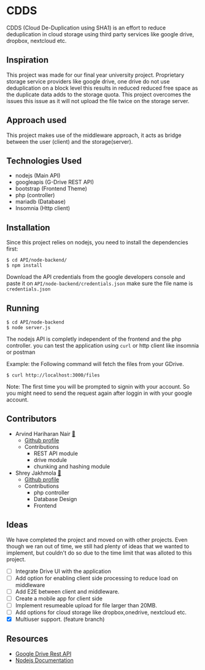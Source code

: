 # CDDS
CDDS (Cloud De-Duplication using SHA1) is an effort to reduce deduplication in cloud storage using third party services like google drive, dropbox, nextcloud etc.

## Inspiration

This project was made for our final year university project. Proprietary storage service providers like google drive, one drive do not use deduplication on a block level this results in reduced reduced free space as the duplicate data adds to the storage quota. This project overcomes the issues this issue as it will not upload the file twice on the storage server.

## Approach used

This project makes use of the middleware approach, it acts as bridge between the user (client) and the storage(server).

## Technologies Used

* nodejs (Main API)
* googleapis (G-Drive REST API)
* bootstrap (Frontend Theme)
* php (controller)
* mariadb (Database)
* Insomnia (Http client)
 

## Installation

Since this project relies on nodejs, you need to install the dependencies first:

```console
$ cd API/node-backend/
$ npm install
```

Download the API credentials from the google developers console and paste it on `API/node-backend/credentials.json` make sure the file name is `credentials.json`

## Running

```console
$ cd API/node-backend
$ node server.js
```
The nodejs API is completly independent of the frontend and the php controller. you can test the application using `curl` or http client like insomnia or postman

Example:
the Following command will fetch the files from your GDrive.

```console
$ curl http://localhost:3000/files
```
Note: The first time you will be prompted to signin with your account. So you might need to send the request again after loggin in with your google account.
## Contributors

* Arvind Hariharan Nair [:email:](mailTo:arvindhn602@gmail.com)
	* [Github profile](https://github.com/arvindnair001)
	* Contributions
		- REST API module
		- drive module
		- chunking and hashing module
* Shrey Jakhmola [:email:](mailTo:jakhmolashrey@gmail.com)
	* [Github profile](https://github.com/blu-dragon)
	* Contributions
		- php controller
		- Database Design
		- Frontend

## Ideas

We have completed the project and moved on with other projects. Even though we ran out of time, we still had plenty of ideas that we wanted to implement, but couldn't do so due to the time limit that was alloted to this project.

- [ ] Integrate Drive UI with the application
- [ ] Add option for enabling client side processing to reduce load on middleware
- [ ] Add E2E between client and middleware.
- [ ] Create a mobile app for client side
- [ ] Implement resumeable upload for file larger than 20MB.
- [ ] Add options for cloud storage like dropbox,onedrive, nextcloud etc.
- [X] Multiuser support. (feature branch)

## Resources

*   [Google Drive Rest API](https://developers.google.com/drive/api/v3/about-sdk)
*   [Nodejs Documentation](https://nodejs.org/api/)

